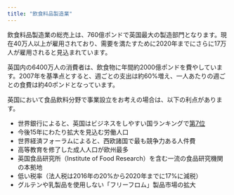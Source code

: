 ```yaml
---
title: "飲食料品製造業"
---
```

飲食料品製造業の総売上は、760億ポンドで英国最大の製造部門となります。現在40万人以上が雇用されており、需要を満たすために2020年までにさらに17万人が雇用されると見込まれています。

英国内の6400万人の消費者は、飲食物に年間約2000億ポンドを費やしています。2007年を基準点とすると、週ごとの支出は約60%増え、一人あたりの週ごとの食費は約40ポンドとなっています。

英国において食品飲料分野で事業設立をお考えの場合は、以下の利点があります。
- 世界銀行によると、英国はビジネスをしやすい国ランキングで[第7位](http://www.doingbusiness.org/~/media/WBG/DoingBusiness/Documents/Annual-Reports/English/DB17-Report.pdf)
- 今後15年にわたり拡大を見込む労働人口
- 世界経済フォーラムによると、西欧諸国で最も競争力ある人件費
- 高等教育を修了した成人人口が欧州最多
- 英国食品研究所（Institute of Food Research）を含む一流の食品研究機関の本拠地
- 低い税率（法人税は2016年の20%から2020年までに17%に減税）
- グルテンや乳製品を使用しない「フリーフロム」製品市場の拡大
